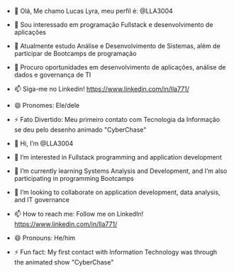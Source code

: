 - 👋 Olá, Me chamo Lucas Lyra, meu perfil é: @LLA3004
- 👀 Sou interessado em programação Fullstack e desenvolvimento de aplicações 
- 🌱 Atualmente estudo Análise e Desenvolvimento de Sistemas, além de participar de Bootcamps de programação
- 💞️ Procuro oportunidades em desenvolvimento de aplicações, análise de dados e governança de TI
- 📫 Siga-me no Linkedin! https://www.linkedin.com/in/lla771/
- 😄 Pronomes: Ele/dele
- ⚡ Fato Divertido: Meu primeiro contato com Tecnologia da Informação se deu pelo desenho animado "CyberChase"

- 👋 Hi, I’m @LLA3004
- 👀 I’m interested in Fullstack programming and application development
- 🌱 I’m currently learning Systems Analysis and Development, and I’m also participating in programming Bootcamps
- 💞️ I’m looking to collaborate on application development, data analysis, and IT governance
- 📫 How to reach me: Follow me on LinkedIn! https://www.linkedin.com/in/lla771/
- 😄 Pronouns: He/him
- ⚡ Fun fact: My first contact with Information Technology was through the animated show "CyberChase"
<!---
LLA3004/LLA3004 is a ✨ special ✨ repository because its `README.md` (this file) appears on your GitHub profile.
You can click the Preview link to take a look at your changes.
--->
